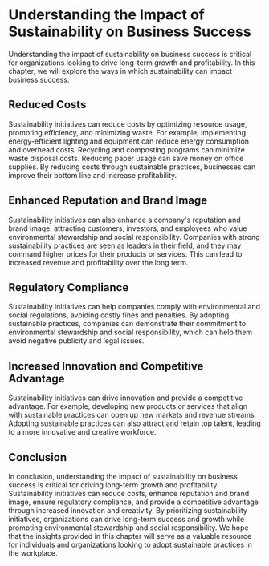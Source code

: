 Understanding the Impact of Sustainability on Business Success
===========================================================================================================================

Understanding the impact of sustainability on business success is critical for organizations looking to drive long-term growth and profitability. In this chapter, we will explore the ways in which sustainability can impact business success.

Reduced Costs
-------------

Sustainability initiatives can reduce costs by optimizing resource usage, promoting efficiency, and minimizing waste. For example, implementing energy-efficient lighting and equipment can reduce energy consumption and overhead costs. Recycling and composting programs can minimize waste disposal costs. Reducing paper usage can save money on office supplies. By reducing costs through sustainable practices, businesses can improve their bottom line and increase profitability.

Enhanced Reputation and Brand Image
-----------------------------------

Sustainability initiatives can also enhance a company's reputation and brand image, attracting customers, investors, and employees who value environmental stewardship and social responsibility. Companies with strong sustainability practices are seen as leaders in their field, and they may command higher prices for their products or services. This can lead to increased revenue and profitability over the long term.

Regulatory Compliance
---------------------

Sustainability initiatives can help companies comply with environmental and social regulations, avoiding costly fines and penalties. By adopting sustainable practices, companies can demonstrate their commitment to environmental stewardship and social responsibility, which can help them avoid negative publicity and legal issues.

Increased Innovation and Competitive Advantage
----------------------------------------------

Sustainability initiatives can drive innovation and provide a competitive advantage. For example, developing new products or services that align with sustainable practices can open up new markets and revenue streams. Adopting sustainable practices can also attract and retain top talent, leading to a more innovative and creative workforce.

Conclusion
----------

In conclusion, understanding the impact of sustainability on business success is critical for driving long-term growth and profitability. Sustainability initiatives can reduce costs, enhance reputation and brand image, ensure regulatory compliance, and provide a competitive advantage through increased innovation and creativity. By prioritizing sustainability initiatives, organizations can drive long-term success and growth while promoting environmental stewardship and social responsibility. We hope that the insights provided in this chapter will serve as a valuable resource for individuals and organizations looking to adopt sustainable practices in the workplace.
